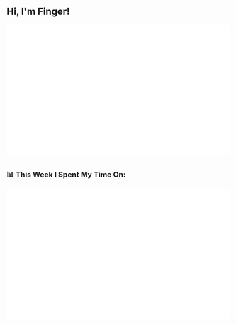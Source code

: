 <h2> Hi, I'm Finger!</h2>

<img align="right" src="https://raw.githubusercontent.com/spianmo/github-stats/master/generated/overview.svg#gh-light-mode-only">

<!-- <img align="right" height="160em" src="https://github-readme-stats-eight-theta.vercel.app/api/top-langs/?username=spianmo&layout=compact&langs_count=8&theme=algolia"/>	 -->
	
```go
package main

type Me struct {
	Name   string
	Job    string
	Code   string
	Skills string
}

func main() {
	me := &Me{
		Name:   "Finger",
		Job:    "Client-side Engineer",
		Code:   "Java, Kotlin, C#, Rust and C++ and Others",
		Skills: "Android, Security, Cross-platform client, NLP, CV, ASR ^o^",
	}
	_ = me
}
```


<h3>📊 This Week I Spent My Time On:</h3>
<img align='right' src="https://raw.githubusercontent.com/spianmo/github-stats/master/generated/languages.svg#gh-light-mode-only">

<!--START_SECTION:waka-->

```txt
Kotlin                 6 hrs 50 mins   █████████░░░░░░░░░░░░░░░░   35.56 %
TypeScript             4 hrs 32 mins   ██████░░░░░░░░░░░░░░░░░░░   23.65 %
Python                 3 hrs 54 mins   █████░░░░░░░░░░░░░░░░░░░░   20.34 %
Java                   1 hr 6 mins     █▒░░░░░░░░░░░░░░░░░░░░░░░   05.73 %
XML                    50 mins         █░░░░░░░░░░░░░░░░░░░░░░░░   04.41 %
```

<!--END_SECTION:waka-->
